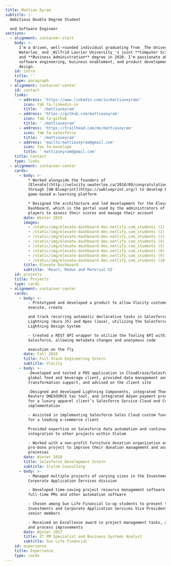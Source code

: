 ```yaml
---
title: Mattias Eyram
subtitle: |-
  Ambitious Double Degree Student

  and Software Engineer
sections:
  - alignment: container-start
    body: >-
      I'm a driven, well-rounded individual graduating from _The University of
      Waterloo_ and _Wilfrid Laurier University_'s joint **Computer Science**
      and **Business Administration** degree in 2020. I'm passionate about
      software engineering, business enablement, and product development and
      design.
    id: intro
    title: ''
    type: paragraph
  - alignment: container-center
    id: contact
    links:
      - address: 'https://www.linkedin.com/in/mattiaseyram/'
        icon: fab fa-linkedin-in
        title: ' /mattiaseyram'
      - address: 'https://github.com/mattiaseyram'
        icon: fab fa-github
        title: ' /mattiaseyram'
      - address: 'https://trailhead.com/me/mattiaseyram'
        icon: fab fa-salesforce
        title: ' /mattiaseyram'
      - address: 'mailto:mattiaseyram@gmail.com'
        icon: fas fa-envelope
        title: ' mattiaseyram@gmail.com'
    title: Contact
    type: links
  - alignment: container-center
    cards:
      - body: >-
          * Worked alongside the founders of
          [Elevate](http://velocity.uwaterloo.ca/2018/09/congratulations-to-elevate-for-taking-home-the-5k-accessibility-directorate-of-ontario-prize/)
          through [UW Blueprint](https://uwblueprint.org/) to develop Elevate’s
          game-based e-learning platform

          * Designed the architecture and led development for the Elevate
          Dashboard, which is the portal used by the administrators of the
          players to assess their scores and manage their account 
        date: Winter 2019
        images:
          - /static/img/elevate-dashboard-dev.netlify.com_students (1).png
          - /static/img/elevate-dashboard-dev.netlify.com_students (2).png
          - /static/img/elevate-dashboard-dev.netlify.com_students (3).png
          - /static/img/elevate-dashboard-dev.netlify.com_students (4).png
          - /static/img/elevate-dashboard-dev.netlify.com_students (5).png
          - /static/img/elevate-dashboard-dev.netlify.com_students (8).png
          - /static/img/elevate-dashboard-dev.netlify.com_students (9).png
          - /static/img/elevate-dashboard-dev.netlify.com_students (10).png
        title: Elevate Dashboard
        subtitle: 'React, Redux and Material UI'
    id: projects
    title: Projects
    type: cards
  - alignment: container-center
    cards:
      - body: >-
          - Prototyped and developed a product to allow Vlocity customers to
          execute, create 

          and track recurring automatic declarative tasks in Salesforce
          Lightning (Aura JS) and Apex (Java), utilizing the Salesforce
          Lightning Design System 

          - Created a REST API wrapper to utilize the Tooling API within
          Salesforce, allowing metadata changes and anonymous code 

          execution on the fly
        date: Fall 2018
        title: Full-Stack Engineering Intern
        subtitle: Vlocity
      - body: >-
          -Developed and tested a POS application in CloudCraze/Salesforce for a
          global food and beverage client, provided data management and
          transformation support, and advised on the client site

          -Designed and developed Lightning Components, integrated Thomson
          Reuters ONESOURCE tax tool, and integrated Adyen payment processing
          for a luxury apparel client’s Salesforce Service Cloud and Communities
          implementation

          - Assisted in implementing Salesforce Sales Cloud custom functionality
          for a leading e-commerce client

          Provided expertise on Salesforce data automation and continuous
          integration to other projects within Slalom

          - Worked with a non-profit furniture donation organization on a
          pro-bono project to improve their donation management and analytics
          processes
        date: Winter 2018
        title: Salesforce Development Intern
        subtitle: Slalom Consulting
      - body: >-
          - Managed multiple projects of varying sizes in the Investments and
          Corporate Application Services division

          - Developed time-saving project resource management software used by
          full-time PMs and other automation software

          - Chosen among Sun Life Financial Co-op students to present to
          Investments and Corporate Application Services Vice President and
          senior members

          - Received an Excellence award in project management tasks, automation
          and process improvements
        date: Winter 2017
        title: IT PM Specialist and Business Systems Analyst
        subtitle: Sun Life Financial
    id: experience
    title: Experience
    type: cards
---
```


